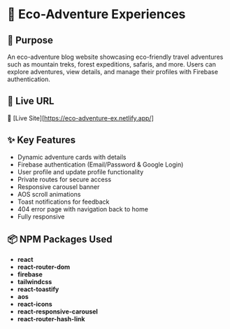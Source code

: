 # 🌿 Eco-Adventure Experiences  

## 📌 Purpose  
An eco-adventure blog website showcasing eco-friendly travel adventures such as mountain treks, forest expeditions, safaris, and more. Users can explore adventures, view details, and manage their profiles with Firebase authentication.  

## 🚀 Live URL  
🔗 [Live Site][https://eco-adventure-ex.netlify.app/]  

## ✨ Key Features  
- Dynamic adventure cards with details  
- Firebase authentication (Email/Password & Google Login)  
- User profile and update profile functionality  
- Private routes for secure access  
- Responsive carousel banner  
- AOS scroll animations  
- Toast notifications for feedback  
- 404 error page with navigation back to home  
- Fully responsive 

## 📦 NPM Packages Used  
- **react**  
- **react-router-dom**  
- **firebase**  
- **tailwindcss**  
- **react-toastify**  
- **aos**  
- **react-icons**  
- **react-responsive-carousel**  
- **react-router-hash-link**  
